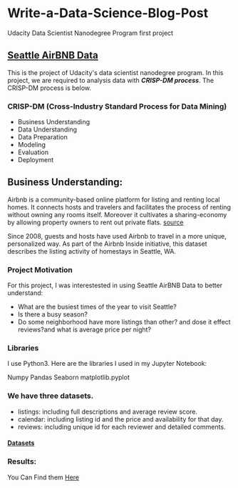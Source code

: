 # Write-a-Data-Science-Blog-Post
Udacity Data Scientist Nanodegree Program first project
## [Seattle AirBNB Data](https://www.kaggle.com/airbnb/seattle/data)

This is the project of Udacity's data scientist nanodegree program.
In this project, we are required to analysis data with ***CRISP-DM process***. The CRISP-DM process is below.

### CRISP-DM (Cross-Industry Standard Process for Data Mining)
* Business Understanding
* Data Understanding
* Data Preparation
* Modeling
* Evaluation
* Deployment

## Business Understanding:
Airbnb is a community-based online platform for listing and renting local homes. It connects hosts and travelers and facilitates the process of renting without owning any rooms itself. Moreover it cultivates a sharing-economy by allowing property owners to rent out private flats.
[source](https://bmtoolbox.net/stories/airbnb/)

Since 2008, guests and hosts have used Airbnb to travel in a more unique, personalized way. As part of the Airbnb Inside initiative, this dataset describes the listing activity of homestays in Seattle, WA.

### Project Motivation
For this project, I was interestested in using Seattle AirBNB Data to better understand:
- What are the busiest times of the year to visit Seattle?
- Is there a busy season?
- Do some neighborhood have more listings than other? and dose it effect reviews?and what is average price per night?

### Libraries
I use Python3. Here are the libraries I used in my Jupyter Notebook:

Numpy
Pandas
Seaborn
matplotlib.pyplot

### We have three datasets.

- listings: including full descriptions and average review score.
- calendar: including listing id and the price and availability for that day.
- reviews: including unique id for each reviewer and detailed comments.
#### [Datasets](https://www.kaggle.com/airbnb/seattle/data)

### Results:
You Can Find them [Here]()

